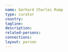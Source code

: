 ```yaml
---
name: Gerhard Charles Rump
type: curator
country:
tagline:
description:
related-persons:
connections:
layout: person
---
```

